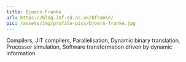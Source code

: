 ```yaml
---
title: Bjoern Franke
url: https://blog.inf.ed.ac.uk/bfranke/
pic: /assets/img/profile-pics/bjoern-franke.jpg
---
```

Compilers, JIT compilers, Parallelisation, Dynamic binary translation, Processor simulation, Software transformation driven by dynamic information
